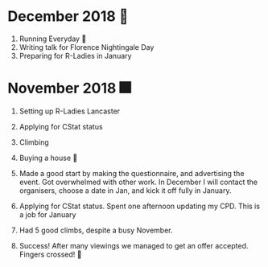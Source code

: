 
# December 2018 :christmas_tree:

1. Running Everyday :runner:
2. Writing talk for Florence Nightingale Day
3. Preparing for R-Ladies in January

# November 2018 :fireworks:

1. Setting up R-Ladies Lancaster
2. Applying for CStat status
3. Climbing
4. Buying a house :house_with_garden:

1. Made a good start by making the questionnaire, and advertising the event. Got overwhelmed with other work.
In December I will contact the organisers, choose a date in Jan, and kick it off fully in January. 
2. Applying for CStat status. Spent one afternoon updating my CPD. This is a job for January
3. Had 5 good climbs, despite a busy November. 
4. Success! After many viewings we managed to get an offer accepted. Fingers crossed! :house_with_garden:
